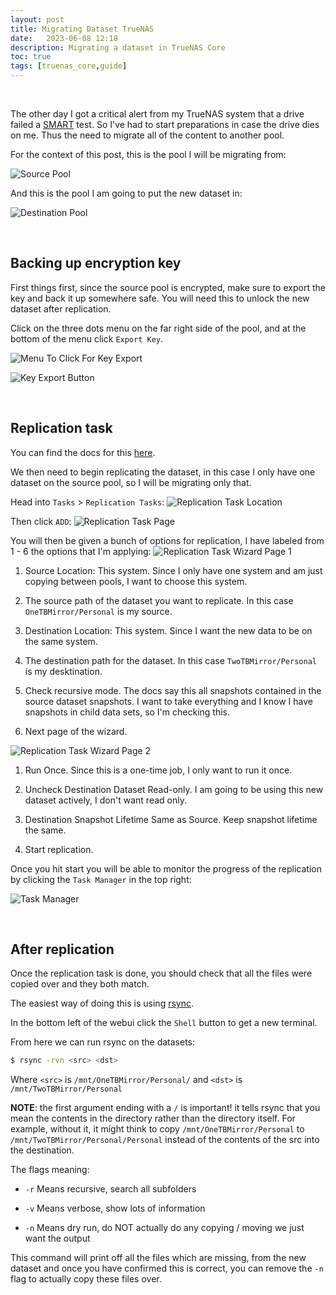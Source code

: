 ```yaml
---
layout: post
title: Migrating Dataset TrueNAS
date:   2023-06-08 12:18
description: Migrating a dataset in TrueNAS Core 
toc: true
tags: [truenas_core,guide]
---
```


<br>

The other day I got a critical alert from my TrueNAS system that a drive failed a [SMART](https://en.wikipedia.org/wiki/Self-Monitoring,_Analysis_and_Reporting_Technology) test. So I've had to start preparations in case the drive dies on me. Thus the need to migrate all of the content to another pool.

For the context of this post, this is the pool I will be migrating from:

![Source Pool](/assets/custom/pictures/2023-06-08_truenas-onetbmirror.png)

And this is the pool I am going to put the new dataset in:

![Destination Pool](/assets/custom/pictures/2023-06-08_truenas-twotbmirror.jpg)

<br>

## Backing up encryption key

First things first, since the source pool is encrypted, make sure to export the key and back it up somewhere safe. You will need this to unlock the new dataset after replication.

Click on the three dots menu on the far right side of the pool, and at the bottom of the menu click `Export Key`.

![Menu To Click For Key Export](/assets/custom/pictures/2023-06-08_truenas-onetbmirror-settings.png)

![Key Export Button](/assets/custom/pictures/2023-06-08_truenas-onetbmirror-export-key.png)


<br>

## Replication task

You can find the docs for this [here](https://www.truenas.com/docs/core/uireference/tasks/replicationtasks/).

We then need to begin replicating the dataset, in this case I only have one dataset on the source pool, so I will be migrating only that.

Head into `Tasks` > `Replication Tasks`:
![Replication Task Location](/assets/custom/pictures/2023-06-08_truenas-replication-tasks.jpg)

Then click `ADD`:
![Replication Task Page](/assets/custom/pictures/2023-06-08_truenas-replication-tasks-page.png)

You will then be given a bunch of options for replication, I have labeled from 1 - 6 the options that I'm applying:
![Replication Task Wizard Page 1](/assets/custom/pictures/2023-06-08_truenas-replication-tasks-wizard1.jpg)

1. Source Location: This system. Since I only have one system and am just copying between pools, I want to choose this system.

2. The source path of the dataset you want to replicate. In this case `OneTBMirror/Personal` is my source.

3. Destination Location: This system. Since I want the new data to be on the same system.

4. The destination path for the dataset. In this case `TwoTBMirror/Personal` is my desktination.

5. Check recursive mode. The docs say this all snapshots contained in the source dataset snapshots. I want to take everything and I know I have snapshots in child data sets, so I'm checking this.

6. Next page of the wizard.


![Replication Task Wizard Page 2](/assets/custom/pictures/2023-06-08_truenas-replication-tasks-wizard2.jpg)

1. Run Once. Since this is a one-time job, I only want to run it once.

2. Uncheck Destination Dataset Read-only. I am going to be using this new dataset actively, I don't want read only.

3. Destination Snapshot Lifetime Same as Source. Keep snapshot lifetime the same.

4. Start replication.

Once you hit start you will be able to monitor the progress of the replication by clicking the `Task Manager` in the top right:

![Task Manager](/assets/custom/pictures/2023-06-08_truenas-tasks.jpg)

<br>

## After replication

Once the replication task is done, you should check that all the files were copied over and they both match.

The easiest way of doing this is using [rsync](https://wiki.archlinux.org/title/rsync).

In the bottom left of the webui click the `Shell` button to get a new terminal.

From here we can run rsync on the datasets:
```sh
$ rsync -rvn <src> <dst>
```
Where `<src>` is `/mnt/OneTBMirror/Personal/` and `<dst>` is `/mnt/TwoTBMirror/Personal`

**NOTE**: the first argument ending with a `/` is important! it tells rsync that you mean the contents in the directory rather than the directory itself. For example, without it, it might think to copy `/mnt/OneTBMirror/Personal` to `/mnt/TwoTBMirror/Personal/Personal` instead of the contents of the src into the destination.

The flags meaning:

- `-r` Means recursive, search all subfolders

- `-v` Means verbose, show lots of information

- `-n` Means dry run, do NOT actually do any copying / moving we just want the output

This command will print off all the files which are missing, from the new dataset and once you have confirmed this is correct, you can remove the `-n` flag to actually copy these files over.